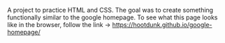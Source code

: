 A project to practice HTML and CSS.  The goal was to create something functionally similar to the google homepage.  To see what this page looks like in the browser, follow the link -> https://hootdunk.github.io/google-homepage/

